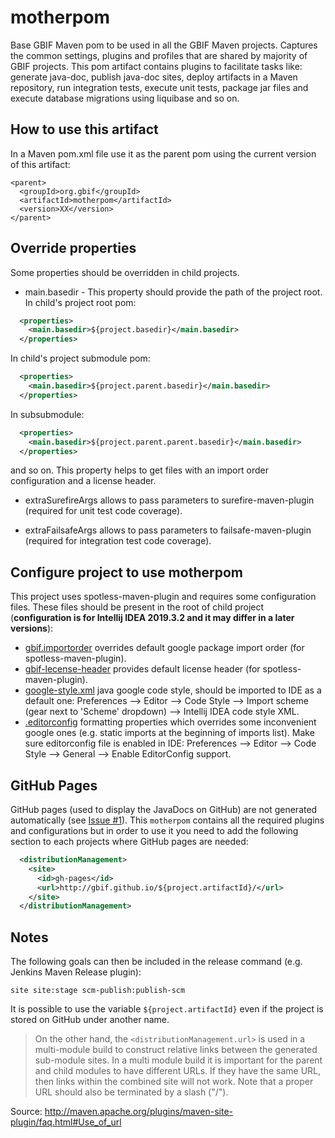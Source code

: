 # motherpom
Base GBIF Maven pom to be used in all the GBIF Maven projects. Captures the common settings, plugins and profiles that
are shared by majority of GBIF projects. This pom artifact contains plugins to facilitate tasks like: generate
java-doc, publish java-doc sites, deploy artifacts in a Maven repository,
run integration tests, execute unit tests, package jar files and execute database migrations using liquibase and so on.


## How to use this artifact
In a Maven pom.xml file use it as the parent pom using the current version of this artifact:

```
<parent>
  <groupId>org.gbif</groupId>
  <artifactId>motherpom</artifactId>
  <version>XX</version>
</parent>
```

## Override properties

Some properties should be overridden in child projects.

- main.basedir - This property should provide the path of the project root. In child's project root pom:

```xml
  <properties>
    <main.basedir>${project.basedir}</main.basedir>
  </properties>
```

In child's project submodule pom:

```xml
  <properties>
    <main.basedir>${project.parent.basedir}</main.basedir>
  </properties>
```

In subsubmodule:

```xml
  <properties>
    <main.basedir>${project.parent.parent.basedir}</main.basedir>
  </properties>
```
and so on. This property helps to get files with an import order configuration and a license header.

- extraSurefireArgs allows to pass parameters to surefire-maven-plugin (required for unit test code coverage).

- extraFailsafeArgs allows to pass parameters to failsafe-maven-plugin (required for integration test code coverage).

## Configure project to use motherpom

This project uses spotless-maven-plugin and requires some configuration files. These files should be present in the root of child project (**configuration is for Intellij IDEA 2019.3.2 and it may differ in a later versions**):

- [gbif.importorder](./gbif.importorder) overrides default google package import order (for spotless-maven-plugin).
- [gbif-lecense-header](./gbif-license-header) provides default license header (for spotless-maven-plugin).
- [google-style.xml](./google-style.xml) java google code style, should be imported to IDE as a default one: Preferences --> Editor --> Code Style --> Import scheme (gear next to 'Scheme' dropdown) --> Intellij IDEA code style XML.
- [.editorconfig](./.editorconfig) formatting properties which overrides some inconvenient google ones (e.g. static imports at the beginning of imports list). Make sure editorconfig file is enabled in IDE: Preferences --> Editor --> Code Style --> General --> Enable EditorConfig support.

## GitHub Pages
GitHub pages (used to display the JavaDocs on GitHub) are not generated automatically (see [Issue #1](https://github.com/gbif/motherpom/issues/1)).
This `motherpom` contains all the required plugins and configurations but in order to use it you need to add the following section to each projects where GitHub pages are needed:

```xml
  <distributionManagement>
    <site>
      <id>gh-pages</id>
      <url>http://gbif.github.io/${project.artifactId}/</url>
    </site>
  </distributionManagement>
```

## Notes
The following goals can then be included in the release command (e.g. Jenkins Maven Release plugin):
```
site site:stage scm-publish:publish-scm
```

It is possible to use the variable `${project.artifactId}` even if the project is stored on GitHub under another name.

> On the other hand, the `<distributionManagement.url>` is used in a multi-module build to construct relative links between the generated sub-module sites. In a multi module build it is important for the parent and child modules to have different URLs. If they have the same URL, then links within the combined site will not work. Note that a proper URL should also be terminated by a slash ("/").

Source: http://maven.apache.org/plugins/maven-site-plugin/faq.html#Use_of_url

